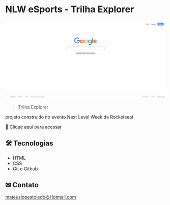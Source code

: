 # NLW eSports - Trilha Explorer

![preview](./.github/TelaGoogle.png)

> Trilha Explorer

projeto construído no evento Next Level Week da Rocketseat

[🔗 Clique aqui para acessar](kbrlps.github.io/Clone-Google/)

## 🛠 Tecnologias 

- HTML
- CSS
- Git e Github

## ✉ Contato

mateuslopestoledo@Hotmail.com